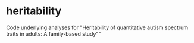 # heritability
Code underlying analyses for "Heritability of quantitative autism spectrum traits in adults: A family-based study""
